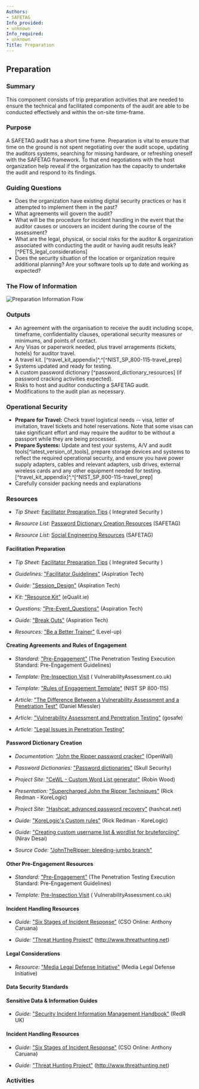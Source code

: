 ```yaml
---
Authors:
- SAFETAG
Info_provided:
- unknown
Info_required:
- unknown
Title: Preparation
---
```


## Preparation

### Summary
This component consists of trip preparation activities that are needed to ensure the technical and facilitated components of the audit are able to be conducted effectively and within the on-site time-frame.

### Purpose
A SAFETAG audit has a short time frame. Preparation is vital to ensure that time on the ground is not spent negotiating over the audit scope, updating the auditors systems, searching for missing hardware, or refreshing oneself with the SAFETAG framework. To that end negotiations with the host organization help reveal if the organization has the capacity to undertake the audit and respond to its findings.

### Guiding Questions

* Does the organization have existing digital security practices or has it attempted to implement them in the past?
* What agreements will govern the audit?
* What will be the procedure for incident handling in the event that the auditor causes or uncovers an incident during the course of the assessment?
* What are the legal, physical, or social risks for the auditor & organization associated with conducting the audit or having audit results leak? [^PETS_legal_considerations]
* Does the security situation of the location or organization require additional planning? Are your software tools up to date and working as expected?

### The Flow of Information
![Preparation Information Flow](images/info_flows/preparation.svg)




### Outputs
 * An agreement with the organisation to receive the audit including scope, timeframe, confidentiality clauses, operational security measures or minimums, and points of contact.
 * Any Visas or paperwork needed, plus travel arragements (tickets, hotels) for auditor travel.
 * A travel kit. [^travel_kit_appendix]^,^[^NIST_SP_800-115-travel_prep]
 * Systems updated and ready for testing.
 * A custom password dictionary [^password_dictionary_resources] (if password cracking activities expected).
 * Risks to host and auditor conducting a SAFETAG audit.
 * Modifications to the audit plan as necessary.

### Operational Security

* **Prepare for Travel:** Check travel logistical needs -- visa, letter of invitation, travel tickets and hotel reservations. Note that some visas can take significant effort and may require the auditor to be without a passport while they are being processed.
* **Prepare Systems:** Update and test your systems, A/V and audit tools[^latest_version_of_tools], prepare storage devices and systems to reflect the required operational security, and ensure you have power supply adapters, cables and relevant adapters, usb drives, external wireless cards and any other equipment needed for testing. [^travel_kit_appendix]^,^[^NIST_SP_800-115-travel_prep]
* Carefully consider packing needs and explanations 

### Resources
<div class="greybox">

  * *Tip Sheet:* [Facilitator Preparation Tips](http://integratedsecuritymanual.org/sites/default/files/integratedsecurity_themanual_1.pdf#page=25) ( Integrated Security )

  * *Resource List:* [Password Dictionary Creation Resources](#password-dictionary-creation) (SAFETAG)

  * *Resource List:* [Social Engineering Resources](#social-engineering-toolkit) (SAFETAG)


#### Facilitation Preparation

  * *Tip Sheet:* [Facilitator Preparation Tips](http://integratedsecuritymanual.org/sites/default/files/integratedsecurity_themanual_1.pdf#page=25) ( Integrated Security )

  * *Guidelines:* ["Facilitator Guidelines"](http://facilitation.aspirationtech.org/index.php?title=Facilitation:Facilitator_Guidelines) (Aspiration Tech)

  * *Guide:* ["Session_Design"](http://facilitation.aspirationtech.org/index.php?title=Agenda:Session_Design) (Aspiration Tech)

  * *Kit:* ["Resource Kit"](https://learn.equalit.ie/wiki/Resource_Kit) (eQualit.ie)

  * *Questions:* ["Pre-Event_Questions"](http://facilitation.aspirationtech.org/index.php?title=Participants:Pre-Event_Questions) (Aspiration Tech)

  * *Guide:* ["Break Outs"](http://facilitation.aspirationtech.org/index.php?title=Facilitation:Break-Outs) (Aspiration Tech)

  * *Resources:* ["Be a Better Trainer"](https://level-up.cc/you-the-trainer/be-a-better-trainer/) (Level-up)

#### Creating Agreements and Rules of Engagement

  * *Standard:* ["Pre-Engagement"](http://www.pentest-standard.org/index.php/Pre-engagement) (The Penetration Testing Execution Standard: Pre-Engagement Guidelines)

  * *Template:* [Pre-Inspection Visit](http://www.vulnerabilityassessment.co.uk/Presite%20Inspection.html) ( VulnerabilityAssessment.co.uk)

  * *Template:* ["Rules of Engagement Template"](http://csrc.nist.gov/publications/nistpubs/800-115/SP800-115.pdf#page=67) (NIST SP 800-115)

  * *Article:* ["The Difference Between a Vulnerability Assessment and a Penetration Test"](http://danielmiessler.com/writing/vulnerability_assessment_penetration_test/) (Daniel Miessler)

  * *Article:* ["Vulnerability Assessment and Penetration Testing"](https://www.gosafeonline.sg/vulnerability-assessment-and-penetration-testing-0) (gosafe)

  * *Article:* ["Legal Issues in Penetration Testing"](https://securitycurrent.com/legal-issues-in-penetration-testing/)


#### Password Dictionary Creation

   * *Documentation:* ["John the Ripper password cracker"](http://www.openwall.com/john/doc/) (OpenWall)

  * *Password Dictionaries:* ["Password dictionaries"](https://wiki.skullsecurity.org/Passwords) (Skull Security)

  * *Project Site:* ["CeWL - Custom Word List generator"](http://digi.ninja/projects/cewl.php) (Robin Wood)

  * *Presentation:* ["Supercharged John the Ripper Techniques"](https://www.owasp.org/images/a/af/2011-Supercharged-Slides-Redman-OWASP-Feb.pdf) (Rick Redman - KoreLogic)

  * *Project Site:* ["Hashcat: advanced password recovery"](http://hashcat.net/oclhashcat/) (hashcat.net)

  * *Guide:* ["KoreLogic's Custom rules"](http://contest-2010.korelogic.com/rules.html) (Rick Redman - KoreLogic)

  * *Guide:* ["Creating custom username list & wordlist for bruteforciing"](http://tipstrickshack.blogspot.com/2013/12/creating-custom-username-list-wordlist.html) (Nirav Desai)

  * *Source Code:* ["JohnTheRipper: bleeding-jumbo branch"](https://github.com/magnumripper/JohnTheRipper)



#### Other Pre-Engagement Resources

  * *Standard:* ["Pre-Engagement"](http://www.pentest-standard.org/index.php/Pre-engagement) (The Penetration Testing Execution Standard: Pre-Engagement Guidelines)

  * *Template:* [Pre-Inspection Visit](http://www.vulnerabilityassessment.co.uk/Presite%20Inspection.html) ( VulnerabilityAssessment.co.uk)


#### Incident Handling Resources

  * *Guide:* ["Six Stages of Incident Response"](https://www.cso.com.au/article/600455/six-stages-incident-response/) (CSO Online: Anthony Caruana)
  
  * *Guide:* ["Threat Hunting Project"](https://github.com/ThreatHuntingProject/ThreatHunting) (http://www.threathunting.net)
  

#### Legal Considerations

  * *Resource:* ["Media Legal Defense Initiative"](http://www.mediadefence.org/) (Media Legal Defense Initiative)

#### Data Security Standards


#### Sensitive Data & Information Guides

  * *Guide:* ["Security Incident Information Management Handbook"](https://www.eisf.eu/library/security-incident-information-management-handbook/?mc_cid=e6d2b56c4c&mc_eid=63b1a5d061) (RedR UK)

#### Incident Handling Resources

  * *Guide:* ["Six Stages of Incident Response"](https://www.cso.com.au/article/600455/six-stages-incident-response/) (CSO Online: Anthony Caruana)
  
  * *Guide:* ["Threat Hunting Project"](https://github.com/ThreatHuntingProject/ThreatHunting) (http://www.threathunting.net)
  
</div>

### Activities